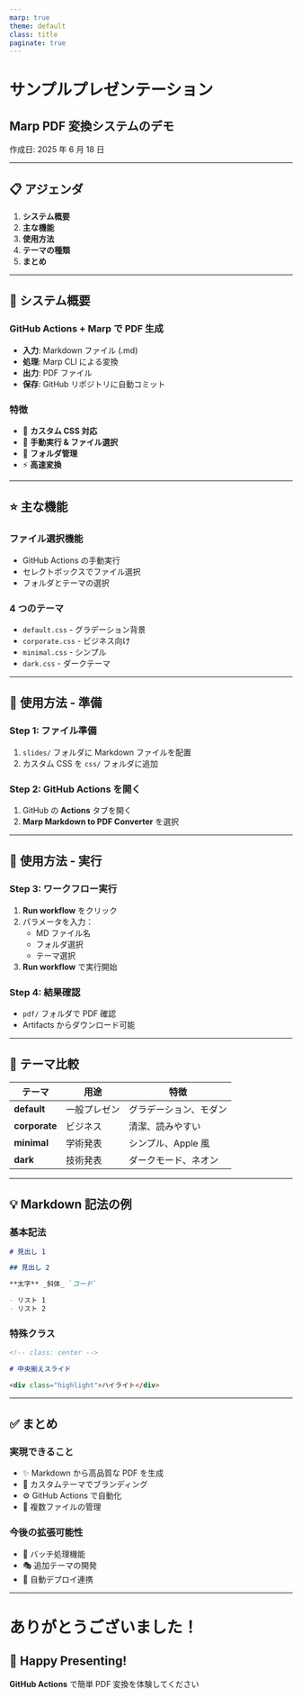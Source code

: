 ```yaml
---
marp: true
theme: default
class: title
paginate: true
---
```


# サンプルプレゼンテーション

## Marp PDF 変換システムのデモ

作成日: 2025 年 6 月 18 日

---

## 📋 アジェンダ

1. **システム概要**
2. **主な機能**
3. **使用方法**
4. **テーマの種類**
5. **まとめ**

---

## 🔧 システム概要

### GitHub Actions + Marp で PDF 生成

- **入力**: Markdown ファイル (.md)
- **処理**: Marp CLI による変換
- **出力**: PDF ファイル
- **保存**: GitHub リポジトリに自動コミット

### 特徴

- 🎨 **カスタム CSS 対応**
- 🎯 **手動実行 & ファイル選択**
- 📁 **フォルダ管理**
- ⚡ **高速変換**

---

## ⭐ 主な機能

### ファイル選択機能

- GitHub Actions の手動実行
- セレクトボックスでファイル選択
- フォルダとテーマの選択

### 4 つのテーマ

- `default.css` - グラデーション背景
- `corporate.css` - ビジネス向け
- `minimal.css` - シンプル
- `dark.css` - ダークテーマ

---

## 🚀 使用方法 - 準備

### Step 1: ファイル準備

1. `slides/` フォルダに Markdown ファイルを配置
2. カスタム CSS を `css/` フォルダに追加

### Step 2: GitHub Actions を開く

1. GitHub の **Actions** タブを開く
2. **Marp Markdown to PDF Converter** を選択

---

## 🚀 使用方法 - 実行

### Step 3: ワークフロー実行

1. **Run workflow** をクリック
2. パラメータを入力：
   - MD ファイル名
   - フォルダ選択
   - テーマ選択
3. **Run workflow** で実行開始

### Step 4: 結果確認

- `pdf/` フォルダで PDF 確認
- Artifacts からダウンロード可能

---

## 🎨 テーマ比較

| テーマ        | 用途         | 特徴                   |
| ------------- | ------------ | ---------------------- |
| **default**   | 一般プレゼン | グラデーション、モダン |
| **corporate** | ビジネス     | 清潔、読みやすい       |
| **minimal**   | 学術発表     | シンプル、Apple 風     |
| **dark**      | 技術発表     | ダークモード、ネオン   |

---

## 💡 Markdown 記法の例

### 基本記法

```markdown
# 見出し 1

## 見出し 2

**太字** _斜体_ `コード`

- リスト 1
- リスト 2
```

### 特殊クラス

```markdown
<!-- class: center -->

# 中央揃えスライド

<div class="highlight">ハイライト</div>
```

---

<!-- class: center -->

## ✅ まとめ

### 実現できること

- ✨ Markdown から高品質な PDF を生成
- 🎨 カスタムテーマでブランディング
- ⚙️ GitHub Actions で自動化
- 📁 複数ファイルの管理

### 今後の拡張可能性

- 🔄 バッチ処理機能
- 🎭 追加テーマの開発
- 🚀 自動デプロイ連携

---

<!-- class: center -->

# ありがとうございました！

## 🎉 Happy Presenting!

**GitHub Actions** で簡単 PDF 変換を体験してください
